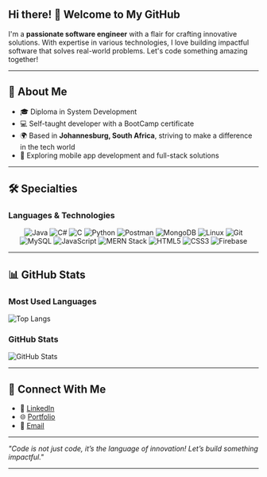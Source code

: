 ## Hi there! 👋 Welcome to My GitHub

I'm a **passionate software engineer** with a flair for crafting innovative solutions. With expertise in various technologies, I love building impactful software that solves real-world problems. Let's code something amazing together!

---

## 🚀 About Me

- 🎓 Diploma in System Development
- 💻 Self-taught developer with a BootCamp certificate
- 🌍 Based in **Johannesburg, South Africa**, striving to make a difference in the tech world
- 🤖 Exploring mobile app development and full-stack solutions

---

## 🛠️ Specialties

### **Languages & Technologies**

<div align="center">
  <img src="https://img.shields.io/badge/Java-007396?style=for-the-badge&logo=java&logoColor=white" alt="Java" />
  <img src="https://img.shields.io/badge/C%23-239120?style=for-the-badge&logo=c-sharp&logoColor=white" alt="C#" />
    <img src="https://img.shields.io/badge/C-A8B9CC?style=for-the-badge&logo=c&logoColor=black" alt="C" />
  <img src="https://img.shields.io/badge/Python-3776AB?style=for-the-badge&logo=python&logoColor=white" alt="Python" />
  <img src="https://img.shields.io/badge/Postman-FF6C37?style=for-the-badge&logo=postman&logoColor=white" alt="Postman" />
  <img src="https://img.shields.io/badge/MongoDB-47A248?style=for-the-badge&logo=mongodb&logoColor=white" alt="MongoDB" />
  <img src="https://img.shields.io/badge/Linux-FCC624?style=for-the-badge&logo=linux&logoColor=black" alt="Linux" />
  <img src="https://img.shields.io/badge/Git-F05032?style=for-the-badge&logo=git&logoColor=white" alt="Git" />
  <img src="https://img.shields.io/badge/MySQL-4479A1?style=for-the-badge&logo=mysql&logoColor=white" alt="MySQL" />
  <img src="https://img.shields.io/badge/JavaScript-F7DF1E?style=for-the-badge&logo=javascript&logoColor=black" alt="JavaScript" />
  <img src="https://img.shields.io/badge/MERN-61DAFB?style=for-the-badge&logo=react&logoColor=white" alt="MERN Stack" />
  <img src="https://img.shields.io/badge/HTML5-E34F26?style=for-the-badge&logo=html5&logoColor=white" alt="HTML5" />
  <img src="https://img.shields.io/badge/CSS3-1572B6?style=for-the-badge&logo=css3&logoColor=white" alt="CSS3" />
  <img src="https://img.shields.io/badge/Firebase-FFCA28?style=for-the-badge&logo=firebase&logoColor=black" alt="Firebase" />
</div>

---

## 📊 GitHub Stats

### **Most Used Languages**

![Top Langs](https://github-readme-stats.vercel.app/api/top-langs/?username=yourusername&layout=compact&theme=radical)

### **GitHub Stats**

![GitHub Stats](https://github-readme-stats.vercel.app/api?username=yourusername&show_icons=true&theme=radical)

---

## 🔗 Connect With Me

- 💼 [LinkedIn](https://www.linkedin.com/in/yourprofile)
- 🌐 [Portfolio](https://yourportfolio.com)
- 📧 [Email](mailto:youremail@example.com)

---

_"Code is not just code, it’s the language of innovation! Let’s build something impactful."_

---
